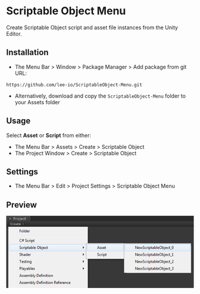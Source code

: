 # Scriptable Object Menu
Create Scriptable Object script and asset file instances from the Unity Editor.

## Installation

- The Menu Bar > Window > Package Manager > Add package from git URL:
```
https://github.com/lee-io/ScriptableObject-Menu.git
```
- Alternatively, download and copy the `ScriptableObject-Menu` folder to your Assets folder

## Usage

Select **Asset** or **Script** from either:

- The Menu Bar > Assets > Create > Scriptable Object
- The Project Window > Create > Scriptable Object

## Settings

- The Menu Bar > Edit > Project Settings > Scriptable Object Menu

## Preview
![picture alt](https://raw.githubusercontent.com/lee-io/ScriptableObject-Menu/master/preview.png)